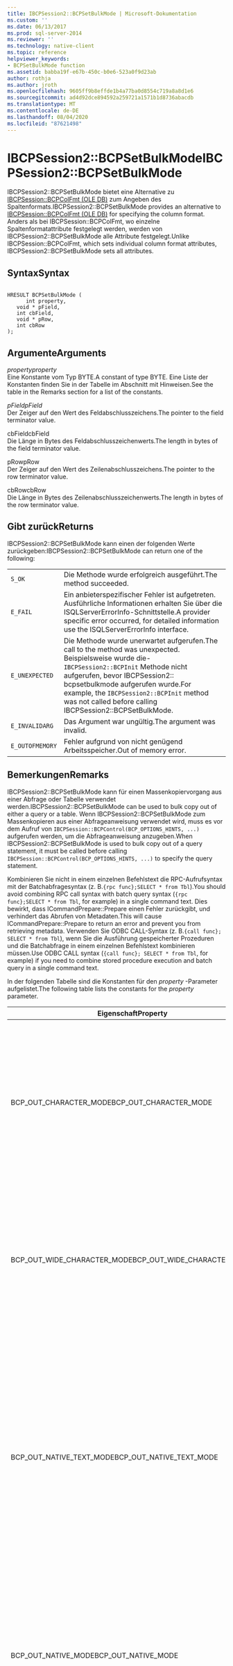 ```yaml
---
title: IBCPSession2::BCPSetBulkMode | Microsoft-Dokumentation
ms.custom: ''
ms.date: 06/13/2017
ms.prod: sql-server-2014
ms.reviewer: ''
ms.technology: native-client
ms.topic: reference
helpviewer_keywords:
- BCPSetBulkMode function
ms.assetid: babba19f-e67b-450c-b0e6-523a0f9d23ab
author: rothja
ms.author: jroth
ms.openlocfilehash: 9605ff9b8effde1b4a77ba0d8554c719a8a8d1e6
ms.sourcegitcommit: ad4d92dce894592a259721a1571b1d8736abacdb
ms.translationtype: MT
ms.contentlocale: de-DE
ms.lasthandoff: 08/04/2020
ms.locfileid: "87621498"
---
```

# <a name="ibcpsession2bcpsetbulkmode"></a><span data-ttu-id="03556-102">IBCPSession2::BCPSetBulkMode</span><span class="sxs-lookup"><span data-stu-id="03556-102">IBCPSession2::BCPSetBulkMode</span></span>
  <span data-ttu-id="03556-103">IBCPSession2::BCPSetBulkMode bietet eine Alternative zu [IBCPSession::BCPColFmt &#40;OLE DB&#41;](ibcpsession-bcpcolfmt-ole-db.md) zum Angeben des Spaltenformats.</span><span class="sxs-lookup"><span data-stu-id="03556-103">IBCPSession2::BCPSetBulkMode provides an alternative to [IBCPSession::BCPColFmt &#40;OLE DB&#41;](ibcpsession-bcpcolfmt-ole-db.md) for specifying the column format.</span></span> <span data-ttu-id="03556-104">Anders als bei IBCPSession::BCPColFmt, wo einzelne Spaltenformatattribute festgelegt werden, werden von IBCPSession2::BCPSetBulkMode alle Attribute festgelegt.</span><span class="sxs-lookup"><span data-stu-id="03556-104">Unlike IBCPSession::BCPColFmt, which sets individual column format attributes, IBCPSession2::BCPSetBulkMode sets all attributes.</span></span>  
  
## <a name="syntax"></a><span data-ttu-id="03556-105">Syntax</span><span class="sxs-lookup"><span data-stu-id="03556-105">Syntax</span></span>  
  
```  
  
HRESULT BCPSetBulkMode (  
      int property,  
   void * pField,  
   int cbField,  
   void * pRow,  
   int cbRow  
);  
```  
  
## <a name="arguments"></a><span data-ttu-id="03556-106">Argumente</span><span class="sxs-lookup"><span data-stu-id="03556-106">Arguments</span></span>  
 <span data-ttu-id="03556-107">*property*</span><span class="sxs-lookup"><span data-stu-id="03556-107">*property*</span></span>  
 <span data-ttu-id="03556-108">Eine Konstante vom Typ BYTE.</span><span class="sxs-lookup"><span data-stu-id="03556-108">A constant of type BYTE.</span></span> <span data-ttu-id="03556-109">Eine Liste der Konstanten finden Sie in der Tabelle im Abschnitt mit Hinweisen.</span><span class="sxs-lookup"><span data-stu-id="03556-109">See the table in the Remarks section for a list of the constants.</span></span>  
  
 <span data-ttu-id="03556-110">*pField*</span><span class="sxs-lookup"><span data-stu-id="03556-110">*pField*</span></span>  
 <span data-ttu-id="03556-111">Der Zeiger auf den Wert des Feldabschlusszeichens.</span><span class="sxs-lookup"><span data-stu-id="03556-111">The pointer to the field terminator value.</span></span>  
  
 <span data-ttu-id="03556-112">cbField</span><span class="sxs-lookup"><span data-stu-id="03556-112">cbField</span></span>  
 <span data-ttu-id="03556-113">Die Länge in Bytes des Feldabschlusszeichenwerts.</span><span class="sxs-lookup"><span data-stu-id="03556-113">The length in bytes of the field terminator value.</span></span>  
  
 <span data-ttu-id="03556-114">pRow</span><span class="sxs-lookup"><span data-stu-id="03556-114">pRow</span></span>  
 <span data-ttu-id="03556-115">Der Zeiger auf den Wert des Zeilenabschlusszeichens.</span><span class="sxs-lookup"><span data-stu-id="03556-115">The pointer to the row terminator value.</span></span>  
  
 <span data-ttu-id="03556-116">cbRow</span><span class="sxs-lookup"><span data-stu-id="03556-116">cbRow</span></span>  
 <span data-ttu-id="03556-117">Die Länge in Bytes des Zeilenabschlusszeichenwerts.</span><span class="sxs-lookup"><span data-stu-id="03556-117">The length in bytes of the row terminator value.</span></span>  
  
## <a name="returns"></a><span data-ttu-id="03556-118">Gibt zurück</span><span class="sxs-lookup"><span data-stu-id="03556-118">Returns</span></span>  
 <span data-ttu-id="03556-119">IBCPSession2::BCPSetBulkMode kann einen der folgenden Werte zurückgeben:</span><span class="sxs-lookup"><span data-stu-id="03556-119">IBCPSession2::BCPSetBulkMode can return one of the following:</span></span>  
  
|||  
|-|-|  
|`S_OK`|<span data-ttu-id="03556-120">Die Methode wurde erfolgreich ausgeführt.</span><span class="sxs-lookup"><span data-stu-id="03556-120">The method succeeded.</span></span>|  
|`E_FAIL`|<span data-ttu-id="03556-121">Ein anbieterspezifischer Fehler ist aufgetreten. Ausführliche Informationen erhalten Sie über die ISQLServerErrorInfo-Schnittstelle.</span><span class="sxs-lookup"><span data-stu-id="03556-121">A provider specific error occurred, for detailed information use the ISQLServerErrorInfo interface.</span></span>|  
|`E_UNEXPECTED`|<span data-ttu-id="03556-122">Die Methode wurde unerwartet aufgerufen.</span><span class="sxs-lookup"><span data-stu-id="03556-122">The call to the method was unexpected.</span></span> <span data-ttu-id="03556-123">Beispielsweise wurde die- `IBCPSession2::BCPInit` Methode nicht aufgerufen, bevor IBCPSession2:: bcpsetbulkmode aufgerufen wurde.</span><span class="sxs-lookup"><span data-stu-id="03556-123">For example, the `IBCPSession2::BCPInit` method was not called before calling IBCPSession2::BCPSetBulkMode.</span></span>|  
|`E_INVALIDARG`|<span data-ttu-id="03556-124">Das Argument war ungültig.</span><span class="sxs-lookup"><span data-stu-id="03556-124">The argument was invalid.</span></span>|  
|`E_OUTOFMEMORY`|<span data-ttu-id="03556-125">Fehler aufgrund von nicht genügend Arbeitsspeicher.</span><span class="sxs-lookup"><span data-stu-id="03556-125">Out of memory error.</span></span>|  
  
## <a name="remarks"></a><span data-ttu-id="03556-126">Bemerkungen</span><span class="sxs-lookup"><span data-stu-id="03556-126">Remarks</span></span>  
 <span data-ttu-id="03556-127">IBCPSession2::BCPSetBulkMode kann für einen Massenkopiervorgang aus einer Abfrage oder Tabelle verwendet werden.</span><span class="sxs-lookup"><span data-stu-id="03556-127">IBCPSession2::BCPSetBulkMode can be used to bulk copy out of either a query or a table.</span></span> <span data-ttu-id="03556-128">Wenn IBCPSession2::BCPSetBulkMode zum Massenkopieren aus einer Abfrageanweisung verwendet wird, muss es vor dem Aufruf von `IBCPSession::BCPControl(BCP_OPTIONS_HINTS, ...)` aufgerufen werden, um die Abfrageanweisung anzugeben.</span><span class="sxs-lookup"><span data-stu-id="03556-128">When IBCPSession2::BCPSetBulkMode is used to bulk copy out of a query statement, it must be called before calling `IBCPSession::BCPControl(BCP_OPTIONS_HINTS, ...)` to specify the query statement.</span></span>  
  
 <span data-ttu-id="03556-129">Kombinieren Sie nicht in einem einzelnen Befehlstext die RPC-Aufrufsyntax mit der Batchabfragesyntax (z. B.`{rpc func};SELECT * from Tbl`).</span><span class="sxs-lookup"><span data-stu-id="03556-129">You should avoid combining RPC call syntax with batch query syntax (`{rpc func};SELECT * from Tbl`, for example) in a single command text.</span></span>  <span data-ttu-id="03556-130">Dies bewirkt, dass ICommandPrepare::Prepare einen Fehler zurückgibt, und verhindert das Abrufen von Metadaten.</span><span class="sxs-lookup"><span data-stu-id="03556-130">This will cause ICommandPrepare::Prepare to return an error and prevent you from retrieving metadata.</span></span> <span data-ttu-id="03556-131">Verwenden Sie ODBC CALL-Syntax (z. B.`{call func}; SELECT * from Tbl`), wenn Sie die Ausführung gespeicherter Prozeduren und die Batchabfrage in einem einzelnen Befehlstext kombinieren müssen.</span><span class="sxs-lookup"><span data-stu-id="03556-131">Use ODBC CALL syntax (`{call func}; SELECT * from Tbl`, for example) if you need to combine stored procedure execution and batch query in a single command text.</span></span>  
  
 <span data-ttu-id="03556-132">In der folgenden Tabelle sind die Konstanten für den *property* -Parameter aufgelistet.</span><span class="sxs-lookup"><span data-stu-id="03556-132">The following table lists the constants for the *property* parameter.</span></span>  
  
|<span data-ttu-id="03556-133">Eigenschaft</span><span class="sxs-lookup"><span data-stu-id="03556-133">Property</span></span>|<span data-ttu-id="03556-134">BESCHREIBUNG</span><span class="sxs-lookup"><span data-stu-id="03556-134">Description</span></span>|  
|--------------|-----------------|  
|<span data-ttu-id="03556-135">BCP_OUT_CHARACTER_MODE</span><span class="sxs-lookup"><span data-stu-id="03556-135">BCP_OUT_CHARACTER_MODE</span></span>|<span data-ttu-id="03556-136">Gibt den Zeichenausgabemodus an.</span><span class="sxs-lookup"><span data-stu-id="03556-136">Specifies character output mode.</span></span><br /><br /> <span data-ttu-id="03556-137">Entspricht der Option-c in BCP.EXE und der IBCPSession:: BCPColFmt-Eigenschaft mit der *eUserDataType* -Eigenschaft, die auf festgelegt ist `BCP_TYPE_SQLCHARACTER` .</span><span class="sxs-lookup"><span data-stu-id="03556-137">Corresponds to the -c option in BCP.EXE, and to IBCPSession::BCPColFmt with *eUserDataType* property set to `BCP_TYPE_SQLCHARACTER`.</span></span>|  
|<span data-ttu-id="03556-138">BCP_OUT_WIDE_CHARACTER_MODE</span><span class="sxs-lookup"><span data-stu-id="03556-138">BCP_OUT_WIDE_CHARACTER_MODE</span></span>|<span data-ttu-id="03556-139">Gibt den Unicode-Ausgabemodus an.</span><span class="sxs-lookup"><span data-stu-id="03556-139">Specifies Unicode output mode.</span></span><br /><br /> <span data-ttu-id="03556-140">Entspricht der Option-w in BCP.EXE und der IBCPSession:: BCPColFmt mit der *eUserDataType* -Eigenschaft ist auf festgelegt `BCP_TYPE_SQLNCHAR` .</span><span class="sxs-lookup"><span data-stu-id="03556-140">Corresponds to the -w option in BCP.EXE and IBCPSession::BCPColFmt with *eUserDataType* property set to `BCP_TYPE_SQLNCHAR`.</span></span>|  
|<span data-ttu-id="03556-141">BCP_OUT_NATIVE_TEXT_MODE</span><span class="sxs-lookup"><span data-stu-id="03556-141">BCP_OUT_NATIVE_TEXT_MODE</span></span>|<span data-ttu-id="03556-142">Gibt systemeigene Typen für Nicht-Zeichen-Typen und Unicode für Zeichentypen an.</span><span class="sxs-lookup"><span data-stu-id="03556-142">Specifies native types for non-character types and Unicode for character types.</span></span><br /><br /> <span data-ttu-id="03556-143">Entspricht der Option-N in BCP.EXE und der IBCPSession:: BCPColFmt mit der *eUserDataType* -Eigenschaft, die auf festgelegt `BCP_TYPE_SQLNCHAR` ist, wenn der Spaltentyp eine Zeichenfolge oder `BCP_TYPE_DEFAULT` keine Zeichenfolge ist.</span><span class="sxs-lookup"><span data-stu-id="03556-143">Corresponds to the -N option in BCP.EXE and IBCPSession::BCPColFmt with *eUserDataType* property set to `BCP_TYPE_SQLNCHAR` if the column type is a string or `BCP_TYPE_DEFAULT` if not a string.</span></span>|  
|<span data-ttu-id="03556-144">BCP_OUT_NATIVE_MODE</span><span class="sxs-lookup"><span data-stu-id="03556-144">BCP_OUT_NATIVE_MODE</span></span>|<span data-ttu-id="03556-145">Gibt systemeigene Datenbanktypen an.</span><span class="sxs-lookup"><span data-stu-id="03556-145">Specifies native database types.</span></span><br /><br /> <span data-ttu-id="03556-146">Entspricht der Option-n in BCP.EXE und der IBCPSession:: BCPColFmt mit der *eUserDataType* -Eigenschaft ist auf festgelegt `BCP_TYPE_DEFAULT` .</span><span class="sxs-lookup"><span data-stu-id="03556-146">Corresponds to the -n option in BCP.EXE and IBCPSession::BCPColFmt with *eUserDataType* property set to `BCP_TYPE_DEFAULT`.</span></span>|  
  
 <span data-ttu-id="03556-147">Sie können IBCPSession::BCPControl und IBCPSession2::BCPSetBulkMode für IBCPSession::BCPControl-Optionen aufrufen, die nicht mit IBCPSession2::BCPSetBulkMode in Konflikt stehen.</span><span class="sxs-lookup"><span data-stu-id="03556-147">You can call IBCPSession::BCPControl and IBCPSession2::BCPSetBulkMode for IBCPSession::BCPControl options that do not conflict with IBCPSession2::BCPSetBulkMode.</span></span> <span data-ttu-id="03556-148">Beispielsweise können Sie IBCPSession:: BCPControl mit `BCP_OPTION_FIRST` und IBCPSession2:: bcpsetbulkmode aufrufen.</span><span class="sxs-lookup"><span data-stu-id="03556-148">For example, you can call IBCPSession::BCPControl with `BCP_OPTION_FIRST` and IBCPSession2::BCPSetBulkMode.</span></span>  
  
 <span data-ttu-id="03556-149">Sie können IBCPSession:: BCPControl mit `BCP_OPTION_TEXTFILE` und IBCPSession2:: bcpsetbulkmode nicht aufrufen.</span><span class="sxs-lookup"><span data-stu-id="03556-149">You cannot call IBCPSession::BCPControl with `BCP_OPTION_TEXTFILE` and IBCPSession2::BCPSetBulkMode.</span></span>  
  
 <span data-ttu-id="03556-150">Wenn Sie versuchen, IBCPSession2::BCPSetBulkMode mit einer Sequenz von Funktionsaufrufen aufzurufen, die IBCPSession::BCPColFmt, IBCPSession::BCPControl und IBCPSession::BCPReadFmt umfasst, gibt einer der Funktionsaufrufe einen Sequenzfehler zurück.</span><span class="sxs-lookup"><span data-stu-id="03556-150">If you attempt to call IBCPSession2::BCPSetBulkMode with a sequence of function calls that includes IBCPSession::BCPColFmt, IBCPSession::BCPControl, and IBCPSession::BCPReadFmt, one of the function calls will return a sequence error failure.</span></span> <span data-ttu-id="03556-151">Wenn Sie den Fehler korrigieren möchten, rufen Sie IBCPSession::BCPInit auf, um die Einstellungen zurückzusetzen und den Vorgang neu zu beginnen.</span><span class="sxs-lookup"><span data-stu-id="03556-151">If you choose to correct the failure, call IBCPSession::BCPInit to reset the settings and start over.</span></span>  
  
 <span data-ttu-id="03556-152">In der folgenden Tabelle werden einige Beispiele für Funktionsaufrufe dargestellt, die zu einem Funktionssequenzfehler führen:</span><span class="sxs-lookup"><span data-stu-id="03556-152">The following table presents some examples of function calls that result in a function sequence error:</span></span>  
  
 <span data-ttu-id="03556-153">Aufrufsequenz</span><span class="sxs-lookup"><span data-stu-id="03556-153">Call sequence</span></span>  
  
```  
BCPInit("table", "dataFile", "errorFile", BCP_DIRECTION_IN);  
BCPSetBulkMode();  
```  
  
```  
BCPInit("table", "dataFile", "errorFile", BCP_DIRECTION_OUT);  
BCPSetBulkMode();  
BCPReadFmt();  
```  
  
```  
BCPInit(NULL, "dataFile", "errorFile", BCP_DIRECTION_OUT);  
BCPControl(BCP_OPTION_HINTS, "select ...");  
BCPSetBulkMode();  
```  
  
```  
BCPInit("table", "dataFile", "errorFile", BCP_DIRECTION_OUT);  
BCPSetBulkMode();  
BCPColFmt();  
```  
  
```  
BCPInit("table", "dataFile", "errorFile", BCP_DIRECTION_OUT);  
BCPControl(BCP_OPTION_DELAYREADFMT, true);  
BCPReadFmt();  
BCPColFmt();  
```  
  
```  
BCPInit(NULL, "dataFile", "errorFile", BCP_DIRECTION_OUT);  
BCPControl(BCP_OPTION_DELAYREADFMT, true);  
BCPSetBulkMode();  
BCPControl(BCP_OPTION_HINTS, "select ...");  
BCPReadFmt();  
```  
  
```  
BCPInit("table", "dataFile", "errorFile", BCP_DIRECTION_OUT);  
BCPControl(BCP_OPTION_DELAYREADFMT, true);  
BCPColumns();  
```  
  
```  
BCPInit("table", "dataFile", "errorFile", BCP_DIRECTION_OUT);  
BCPControl(BCP_OPTION_DELAYREADFMT, true);  
BCPSetColFmt();  
```  
  
## <a name="example"></a><span data-ttu-id="03556-154">Beispiel</span><span class="sxs-lookup"><span data-stu-id="03556-154">Example</span></span>  
 <span data-ttu-id="03556-155">Im folgenden Beispiel werden vier Dateien mit unterschiedlichen Einstellungen von IBCPSession2::BCPSetBulkMode erstellt.</span><span class="sxs-lookup"><span data-stu-id="03556-155">The following sample creates four files using different settings of IBCPSession2::BCPSetBulkMode.</span></span>  
  
```  
  
// compile with: sqlncli11.lib oleaut32.lib ole32.lib  
  
#include <stdio.h>  
#include "sqlncli.h"  
  
IDBInitialize*  g_pIDBInitialize = NULL;  
IBCPSession2 * g_pIBcpSession = NULL;  
class COLEDBPropSet : public DBPROPSET {  
public:  
   COLEDBPropSet() {  
      rgProperties = NULL;  
      cProperties = 0;  
   };  
   COLEDBPropSet(const GUID& guid) {  
      rgProperties = NULL;  
      cProperties = 0;  
      guidPropertySet = guid;  
   };  
   ~COLEDBPropSet() {  
      for ( ULONG i = 0 ; i < cProperties ; i++ )  
         VariantClear(&rgProperties[i].vValue);  
      CoTaskMemFree(rgProperties);  
   }  
   void SetGUID(const GUID& guid) {  
      guidPropertySet = guid;  
   };  
   bool AddProperty(DWORD dwPropertyID, bool bValue) {  
      if (!Add())  
         return false;  
      rgProperties[cProperties].dwPropertyID = dwPropertyID;  
      rgProperties[cProperties].vValue.vt = VT_BOOL;  
      rgProperties[cProperties].vValue.boolVal = (bValue) ? VARIANT_TRUE : VARIANT_FALSE;  
      cProperties++;  
      return true;  
   };  
   bool AddProperty(DWORD dwPropertyID, long nValue) {  
      if (!Add())  
         return false;  
      rgProperties[cProperties].dwPropertyID  = dwPropertyID;  
      rgProperties[cProperties].vValue.vt     = VT_I4;  
      rgProperties[cProperties].vValue.lVal   = nValue;  
      cProperties++;  
      return true;  
   };  
   bool AddProperty(DWORD dwPropertyID,LPCWSTR szValue) {  
      if (!Add())  
         return false;  
      rgProperties[cProperties].dwPropertyID = dwPropertyID;  
      rgProperties[cProperties].vValue.vt = VT_BSTR;  
      rgProperties[cProperties].vValue.bstrVal = SysAllocString(szValue);  
      cProperties++;  
      return true;  
   };  
   bool Add() {  
      DBPROP* p = (DBPROP*)CoTaskMemRealloc(rgProperties, (cProperties + 1) * sizeof(DBPROP));  
      if (p != NULL) {  
         rgProperties = p;  
         rgProperties[cProperties].dwOptions = DBPROPOPTIONS_REQUIRED;  
         rgProperties[cProperties].colid = DB_NULLID;  
         rgProperties[cProperties].vValue.vt = VT_EMPTY;  
         return true;  
      }  
      else  
         return false;  
   };  
};  
  
void OLEDBCleanUp() {  
   if (g_pIDBInitialize) {  
      g_pIDBInitialize->Release();  
      g_pIDBInitialize = NULL;  
   }  
   if (g_pIBcpSession) {  
      g_pIBcpSession->Release();  
      g_pIBcpSession = NULL;  
   }  
}  
  
BOOL MakeOLEDBConnect(LPWSTR  pServer) {  
   BOOL ret = true;  
   IDBProperties * pIDBProperties = NULL;  
   IDBCreateSession * pIDBCreateSession = NULL;  
   COLEDBPropSet PropSet(DBPROPSET_DBINIT);  
   COLEDBPropSet BcpProperty(DBPROPSET_SQLSERVERDATASOURCE);  
   try {  
      HRESULT hr = CoInitializeEx(NULL,COINIT_MULTITHREADED);   
      hr = CoCreateInstance(SQLNCLI_CLSID, NULL, CLSCTX_INPROC_SERVER, IID_IDBInitialize, (LPVOID *)&g_pIDBInitialize);  
      if (FAILED(hr)) {  
         printf("CoCreateInstance failed\n");  
         return false;  
      }  
      PropSet.AddProperty(DBPROP_INIT_DATASOURCE, (LPWSTR)pServer);  
      PropSet.AddProperty(DBPROP_AUTH_INTEGRATED, L"SSPI");  
      hr = g_pIDBInitialize->QueryInterface(IID_IDBProperties, (void**) &pIDBProperties);  
      if (FAILED(hr)) {  
         printf("g_pIDBInitialize->->QueryInterface(IID_IDBProperties...) failed\n");  
         throw false;  
      }  
      hr = pIDBProperties->SetProperties(1, &PropSet);  
      if (FAILED(hr)) {  
         printf("g_pIDBInitialize->->SetProperties(...) failed\n");  
         throw false;  
      }  
      hr = g_pIDBInitialize->Initialize();  
      if (FAILED(hr)) {  
         printf("g_pIDBInitialize->->Initialize() failed\n");  
         throw false;  
      }  
      BcpProperty.AddProperty(SSPROP_ENABLEFASTLOAD, true);  
      BcpProperty.AddProperty(SSPROP_ENABLEBULKCOPY, true);  
      hr = pIDBProperties->SetProperties(1, &BcpProperty);  
      if (FAILED(hr)) {  
         printf("g_pIDBInitialize->->SetProperties() for bcp failed\n");  
         throw false;  
      }  
      hr = g_pIDBInitialize->QueryInterface(IID_IDBCreateSession, (void**) &pIDBCreateSession);  
      if (FAILED(hr)) {  
         printf("g_pIDBInitialize->QueryInterface(IID_IDBCreateSession..) failed\n");  
         throw false;  
      }  
  
      hr = pIDBCreateSession->CreateSession(NULL, IID_IBCPSession2, (IUnknown**) &g_pIBcpSession);  
      if (FAILED(hr)) {  
         printf("g_pIDBCreateSession->CreateSession() failed\n");  
         throw false;  
      }  
   }  
   catch(...) {  
      ret = false;  
   }  
   if (pIDBProperties)  
      pIDBProperties->Release();  
   if (pIDBCreateSession)  
      pIDBCreateSession->Release();  
   return ret;  
}  
  
BOOL BCPSetBulkMode(LPWSTR pszServer, LPTSTR pszQureryOut, char BCPType, LPWSTR pszDataFile) {  
   HRESULThr;  
   if (!MakeOLEDBConnect(pszServer))  
      return false;  
   hr = g_pIBcpSession->BCPInit(NULL, pszDataFile, NULL, BCP_DIRECTION_OUT );   // bcp init for queryout  
   if (FAILED(hr)) {  
      printf("BCP init failed\n");  
      OLEDBCleanUp();  
      return false;  
   }  
   // setbulkmode  
   char ColTerm[] = "\t";  
   char RowTerm[] = "\r\n";  
   wchar_t wColTerm[] = L"\t";  
   wchar_t wRowTerm[] = L"\r\n";  
   BYTE * pColTerm = NULL;  
   int cbColTerm = NULL;  
   BYTE * pRowTerm = 0;  
   int cbRowTerm = 0;  
   int bulkmode = -1;  
  
   if(BCPType == 'c') {   // bcp -c  
      pColTerm = (BYTE*)ColTerm;  
      pRowTerm = (BYTE*)RowTerm;  
      cbColTerm = 1;  
      cbRowTerm = 2;  
      bulkmode = BCP_OUT_CHARACTER_MODE;  
   }  
   else  
      if(BCPType == 'w') {   // bcp -w  
         pColTerm = (BYTE*)wColTerm;  
         pRowTerm = (BYTE*)wRowTerm;  
         cbColTerm = 2;  
         cbRowTerm = 4;  
         bulkmode = BCP_OUT_WIDE_CHARACTER_MODE;  
      }  
      else  
         if (BCPType == 'n')   // bcp -n  
            bulkmode = BCP_OUT_NATIVE_MODE;  
         else  
            if (BCPType == 'N')   // bcp -n  
               bulkmode = BCP_OUT_NATIVE_TEXT_MODE;  
            else {  
               printf("unknown bcp mode\n");  
               OLEDBCleanUp();  
               return false;  
            }  
            hr = g_pIBcpSession->BCPSetBulkMode(bulkmode, pColTerm, cbColTerm, pRowTerm, cbRowTerm);  
            if (FAILED(hr)) {  
               printf("BCPSetBulkMode failed\n");  
               OLEDBCleanUp();  
               return false;  
            }  
  
            // set queryout TSQL statement  
            hr = g_pIBcpSession->BCPControl(BCP_OPTION_HINTS, pszQureryOut);  
            if (FAILED(hr)) {  
               printf("BCPControl failed\n");  
               OLEDBCleanUp();  
               return false;  
            }  
            // bcp copy  
            DBROWCOUNT nRowsInserted = 0;  
            hr = g_pIBcpSession->BCPExec(&nRowsInserted);  
            if (FAILED(hr)) {  
               printf("BCPExec failed\n");  
               OLEDBCleanUp();  
               return false;  
            }  
            printf("bcp done\n");  
            OLEDBCleanUp();  
            return true;  
}  
  
int main() {  
   BCPSetBulkMode(L"localhost", TEXT("SELECT 'this is a bcp -c test', 1,2") , 'c', L"bcpc.dat");  
   BCPSetBulkMode(L"localhost", TEXT("SELECT 'this is a bcp -w test', 1,2") , 'w', L"bcpw.dat");  
   BCPSetBulkMode(L"localhost", TEXT("SELECT 'this is a bcp -c test', 1,2") , 'n', L"bcpn.dat");  
   BCPSetBulkMode(L"localhost", TEXT("SELECT 'this is a bcp -w test', 1,2") , 'N', L"bcp_N.dat");  
}  
```  
  
## <a name="see-also"></a><span data-ttu-id="03556-156">Weitere Informationen</span><span class="sxs-lookup"><span data-stu-id="03556-156">See Also</span></span>  
 [<span data-ttu-id="03556-157">IBCPSession2 &#40;OLE DB&#41;</span><span class="sxs-lookup"><span data-stu-id="03556-157">IBCPSession2 &#40;OLE DB&#41;</span></span>](ibcpsession2-ole-db.md)  
  
  

